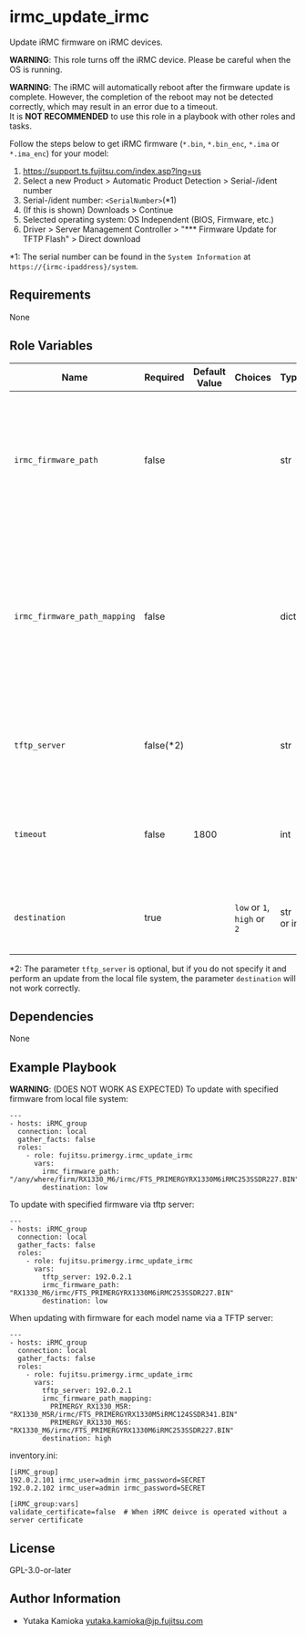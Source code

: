 irmc_update_irmc
================

Update iRMC firmware on iRMC devices.

**WARNING**:
This role turns off the iRMC device.
Please be careful when the OS is running.

**WARNING**:
The iRMC will automatically reboot after the firmware update is complete.
However, the completion of the reboot may not be detected correctly,
which may result in an error due to a timeout.  
It is **NOT RECOMMENDED** to use this role in a playbook with other roles and tasks.

Follow the steps below to get iRMC firmware (`*.bin`, `*.bin_enc`, `*.ima` or `*.ima_enc`) for your model:

1. <https://support.ts.fujitsu.com/index.asp?lng=us>
2. Select a new Product > Automatic Product Detection > Serial-/ident number
3. Serial-/ident number: `<SerialNumber>`(*1)
4. (If this is shown) Downloads > Continue
5. Selected operating system: OS Independent (BIOS, Firmware, etc.)
6. Driver > Server Management Controller > "*** Firmware Update for TFTP Flash" > Direct download

*1: The serial number can be found in the `System Information` at `https://{irmc-ipaddress}/system`.

Requirements
------------

None

Role Variables
--------------

| Name | Required | Default Value | Choices | Type | Description |
|------|----------|---------------|---------|------|-------------|
| `irmc_firmware_path` | false | | | str | Path to the firmware.<br/>Specified as absolute path or relative from the playbook.<br/>If `tftp_server` is specified, it is specified as a path from the root of the TFTP server.<br/>If `irmc_firmware_path_mapping` does not have a key corresponding to the model name, this value is applied. |
| `irmc_firmware_path_mapping` | false | | | dict | Mapping of paths to the firmware with the model name of the target node (e.g. `"PRIMERGY_RX1330_M6S"`) as key.<br/>The specification of the path description is the same as the parameter `irmc_firmware_path`.<br/>If there is no key corresponding to the model name and the parameter `irmc_firmware_path` is not specified, an error is raised. |
| `tftp_server` | false(*2) | | | str | IP address or hostname of the TFTP server from which to download the firmware.<br/>If not specified, the path is assumed to be the file system of the Ansible control node. |
| `timeout` | false | 1800 | | int | Timeout for the update process (seconds).<br/>However, only Ansible tasks are interrupted by timeouts, and update tasks that have started executing on the target node are not stopped. |
| `destination` | true | | `low` or `1`, `high` or `2` | str or int | Specify the destination to which the firmware will be written.<br/>After the update is complete, the iRMC will reboot from this destination. |

*2: The parameter `tftp_server` is optional, but if you do not specify it and perform an update from the local file system, the parameter `destination` will not work correctly.

Dependencies
------------

None

Example Playbook
----------------

**WARNING**: (DOES NOT WORK AS EXPECTED) To update with specified firmware from local file system:

    ---
    - hosts: iRMC_group
      connection: local
      gather_facts: false
      roles:
        - role: fujitsu.primergy.irmc_update_irmc
          vars:
            irmc_firmware_path: "/any/where/firm/RX1330_M6/irmc/FTS_PRIMERGYRX1330M6iRMC253SSDR227.BIN"
            destination: low

To update with specified firmware via tftp server:

    ---
    - hosts: iRMC_group
      connection: local
      gather_facts: false
      roles:
        - role: fujitsu.primergy.irmc_update_irmc
          vars:
            tftp_server: 192.0.2.1
            irmc_firmware_path: "RX1330_M6/irmc/FTS_PRIMERGYRX1330M6iRMC253SSDR227.BIN"
            destination: low

When updating with firmware for each model name via a TFTP server:

    ---
    - hosts: iRMC_group
      connection: local
      gather_facts: false
      roles:
        - role: fujitsu.primergy.irmc_update_irmc
          vars:
            tftp_server: 192.0.2.1
            irmc_firmware_path_mapping:
              PRIMERGY_RX1330_M5R: "RX1330_M5R/irmc/FTS_PRIMERGYRX1330M5iRMC124SSDR341.BIN"
              PRIMERGY_RX1330_M6S: "RX1330_M6/irmc/FTS_PRIMERGYRX1330M6iRMC253SSDR227.BIN"
            destination: high

inventory.ini:

    [iRMC_group]
    192.0.2.101 irmc_user=admin irmc_password=SECRET
    192.0.2.102 irmc_user=admin irmc_password=SECRET

    [iRMC_group:vars]
    validate_certificate=false  # When iRMC deivce is operated without a server certificate

License
-------

GPL-3.0-or-later

Author Information
------------------

- Yutaka Kamioka <yutaka.kamioka@jp.fujitsu.com>
